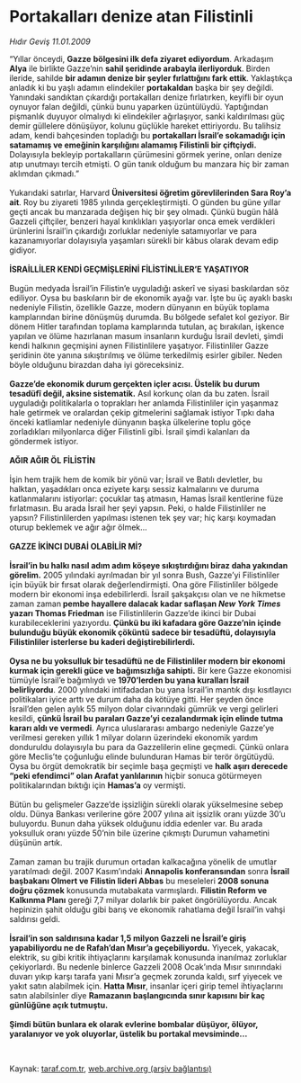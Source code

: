 # Portakalları denize atan Filistinli

*Hıdır Geviş 11.01.2009*

<div class="taraf_structure_2col_1zq">
<div class="margen_n">



 <p>“Yıllar önceydi, <b>Gazze</b> <b>bölgesini ilk defa ziyaret ediyordum</b>. Arkadaşım <b>Alya</b> ile birlikte Gazze’nin <b>sahil şeridinde arabayla ilerliyorduk</b>. Birden ileride, sahilde <b>bir adamın denize bir şeyler fırlattığını fark ettik</b>. Yaklaştıkça anladık ki bu yaşlı adamın elindekiler <b>portakaldan</b> başka bir şey değildi. Yanındaki sandıktan çıkardığı portakalları denize fırlatırken, keyifli bir oyun oynuyor falan değildi, çünkü bunu yaparken üzüntülüydü. Yaptığından pişmanlık duyuyor olmalıydı ki elindekiler ağırlaşıyor, sanki kaldırılması güç demir güllelere dönüşüyor, kolunu güçlükle hareket ettiriyordu. Bu talihsiz adam, kendi bahçesinden topladığı bu <b>portakalları İsrail’e sokamadığı için satamamış ve emeğinin karşılığını alamamış Filistinli bir çiftçiydi.</b> Dolayısıyla bekleyip portakalların çürümesini görmek yerine, onları denize atıp unutmayı tercih etmişti. O gün tanık olduğum bu manzara hiç bir zaman aklımdan çıkmadı.” <br/><br/>Yukarıdaki satırlar, Harvard <b>Üniversitesi öğretim görevlilerinden Sara Roy’a ait</b>. Roy bu ziyareti 1985 yılında gerçekleştirmişti. O günden bu güne yıllar geçti ancak bu manzarada değişen hiç bir şey olmadı. Çünkü bugün hâlâ Gazzeli çiftçiler, benzeri hayal kırıklıkları yaşıyorlar onca emek verdikleri ürünlerini İsrail’in çıkardığı zorluklar nedeniyle satamıyorlar ve para kazanamıyorlar dolayısıyla yaşamları sürekli bir kâbus olarak devam edip gidiyor.<b> <br/><br/>İSRAİLLİLER KENDİ GEÇMİŞLERİNİ FİLİSTİNLİLER’E YAŞATIYOR</b> <br/><br/>Bugün medyada İsrail’in Filistin’e uyguladığı askerî ve siyasi baskılardan söz ediliyor. Oysa bu baskıların bir de ekonomik ayağı var. İşte bu üç ayaklı baskı nedeniyle Filistin, özellikle Gazze, modern dünyanın en büyük toplama kamplarından birine dönüşmüş durumda. Bu bölgede sefalet kol geziyor. Bir dönem Hitler tarafından toplama kamplarında tutulan, aç bırakılan, işkence yapılan ve ölüme hazırlanan masum insanların kurduğu İsrail devleti, şimdi kendi halkının geçmişini aynen Filistinlilere yaşatıyor. Filistinliler Gazze şeridinin öte yanına sıkıştırılmış ve ölüme terkedilmiş esirler gibiler. Neden böyle olduğunu birazdan daha iyi göreceksiniz.<b> <br/><br/>Gazze’de ekonomik durum gerçekten içler acısı. Üstelik bu durum tesadüfî değil, aksine sistematik.</b> Asıl korkunç olan da bu zaten. İsrail uyguladığı politikalarla o toprakları her anlamda Filistinliler için yaşanmaz hale getirmek ve oralardan çekip gitmelerini sağlamak istiyor Tıpkı daha önceki katliamlar nedeniyle dünyanın başka ülkelerine toplu göçe zorladıkları milyonlarca diğer Filistinli gibi. İsrail şimdi kalanları da göndermek istiyor. <b><br/><br/>AĞIR AĞIR ÖL FİLİSTİN</b> <br/><br/>İşin hem trajik hem de komik bir yönü var; İsrail ve Batılı devletler, bu halktan, yaşadıkları onca eziyete karşı sessiz kalmalarını ve duruma katlanmalarını istiyorlar: çocuklar taş atmasın, Hamas İsrail kentlerine füze fırlatmasın. Bu arada İsrail her şeyi yapsın. Peki, o halde Filistinliler ne yapsın? Filistinlilerden yapılması istenen tek şey var; hiç karşı koymadan oturup beklemek ve ağır ağır ölmek... <b><br/><br/>GAZZE İKİNCI DUBAİ OLABİLİR Mİ?</b><b> <br/><br/>İsrail’in bu halkı nasıl adım adım köşeye sıkıştırdığını biraz daha yakından görelim.</b> 2005 yılındaki ayrılmadan bir yıl sonra Bush, Gazze’yi Filistinliler için büyük bir fırsat olarak değerlendirmişti. Ona göre Filistinliler bölgede modern bir ekonomi inşa edebilirlerdi. İsrail şakşakçısı olan ve ne hikmetse zaman zaman<b> pembe hayallere dalacak kadar saflaşan <i>New York Times</i> yazarı Thomas Friedman</b> ise Filistinlilerin Gazze’de ikinci bir Dubai kurabileceklerini yazıyordu. <b>Çünkü bu iki kafadara göre Gazze’nin içinde bulunduğu büyük ekonomik çöküntü sadece bir tesadüftü, dolayısıyla Filistinliler isterlerse bu kaderi değiştirebilirlerdi. <br/><br/>Oysa ne bu yoksulluk bir tesadüftü ne de Filistinliler modern bir ekonomi kurmak için gerekli güce ve bağımsızlığa sahipti.</b> Bir kere Gazze ekonomisi tümüyle İsrail’e bağımlıydı ve <b>1970’lerden bu yana kuralları İsrail belirliyordu</b>. 2000 yılındaki intifadadan bu yana İsrail’in mantık dışı kısıtlayıcı politikaları iyice arttı ve durum daha da kötüye gitti. Her şeyden önce İsrail’den gelen aylık 55 milyon dolar civarındaki gümrük ve vergi gelirleri kesildi, <b>çünkü İsrail bu paraları Gazze’yi cezalandırmak için elinde tutma kararı aldı ve vermedi</b>. Ayrıca uluslararası ambargo nedeniyle Gazze’ye verilmesi gereken yıllık 1 milyar doların üzerindeki ekonomik yardım donduruldu dolayısıyla bu para da Gazzelilerin eline geçmedi. Çünkü onlara göre Meclis’te çoğunluğu elinde bulunduran Hamas bir terör örgütüydü. Oysa bu örgüt demokratik bir seçimle başa geçmişti ve <b>halk aşırı derecede “peki efendimci” olan Arafat yanlılarının</b> hiçbir sonuca götürmeyen politikalarından bıktığı için <b>Hamas’a</b> oy vermişti. <br/><br/>Bütün bu gelişmeler Gazze’de işsizliğin sürekli olarak yükselmesine sebep oldu. Dünya Bankası verilerine göre 2007 yılına ait işsizlik oranı yüzde 30’u buluyordu. Bunun daha yüksek olduğunu iddia edenler var. Bu arada yoksulluk oranı yüzde 50’nin bile üzerine çıkmıştı Durumun vahametini düşünün artık. <br/><br/>Zaman zaman bu trajik durumun ortadan kalkacağına yönelik de umutlar yaratılmadı değil. 2007 Kasım’ındaki <b>Annapolis konferansından</b> sonra <b>İsrail başbakanı Olmert ve Filistin lideri Abbas</b> bu meseleleri <b>2008 sonuna doğru çözmek</b> konusunda mutabakata varmışlardı. <b>Filistin Reform ve Kalkınma Planı</b> gereği 7,7 milyar dolarlık bir paket öngörülüyordu. Ancak hepinizin şahit olduğu gibi barış ve ekonomik rahatlama değil İsrail’in vahşi saldırısı geldi. <b><br/><br/>İsrail’in son saldırısına kadar 1,5 milyon Gazzeli ne İsrail’e giriş yapabiliyordu ne de Rafah’dan Mısır’a geçebiliyordu.</b> Yiyecek, yakacak, elektrik, su gibi kritik ihtiyaçlarını karşılamak konusunda inanılmaz zorluklar çekiyorlardı. Bu nedenle binlerce Gazzeli 2008 Ocak’ında Mısır sınırındaki duvarı yıkıp karşı tarafa yani Mısır’a geçmek zorunda kaldı, sırf yiyecek ve yakıt satın alabilmek için. <b>Hatta Mısır</b>, insanlar içeri girip temel ihtiyaçlarını satın alabilsinler diye <b>Ramazanın başlangıcında sınır kapısını bir kaç günlüğüne açık tutmuştu. <br/><br/>Şimdi bütün bunlara ek olarak evlerine bombalar düşüyor, ölüyor, yaralanıyor ve yok oluyorlar, üstelik bu portakal mevsiminde...</b> </p>

<br/>


<div id="taraf_not">
</div>

</div>


</div>

Kaynak: [taraf.com.tr](http://www.taraf.com.tr:80/makale/3500.htm), [web.archive.org (arşiv bağlantısı)](http://web.archive.org/web/20090409030042/http://www.taraf.com.tr:80/makale/3500.htm)
